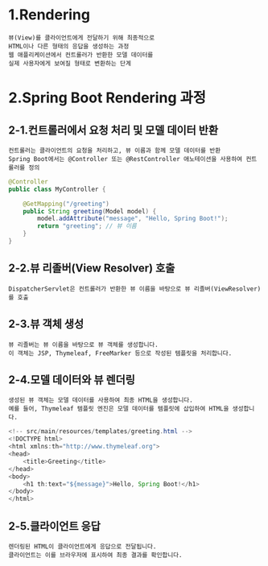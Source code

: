 # 1.Rendering
    뷰(View)를 클라이언트에게 전달하기 위해 최종적으로
    HTML이나 다른 형태의 응답을 생성하는 과정
    웹 애플리케이션에서 컨트롤러가 반환한 모델 데이터를 
    실제 사용자에게 보여질 형태로 변환하는 단계


# 2.Spring Boot Rendering 과정
## 2-1.컨트롤러에서 요청 처리 및 모델 데이터 반환
    컨트롤러는 클라이언트의 요청을 처리하고, 뷰 이름과 함께 모델 데이터를 반환
    Spring Boot에서는 @Controller 또는 @RestController 애노테이션을 사용하여 컨트롤러를 정의
```java
@Controller
public class MyController {

    @GetMapping("/greeting")
    public String greeting(Model model) {
        model.addAttribute("message", "Hello, Spring Boot!");
        return "greeting"; // 뷰 이름
    }
}
```

## 2-2.뷰 리졸버(View Resolver) 호출
    DispatcherServlet은 컨트롤러가 반환한 뷰 이름을 바탕으로 뷰 리졸버(ViewResolver)를 호출


## 2-3.뷰 객체 생성
    뷰 리졸버는 뷰 이름을 바탕으로 뷰 객체를 생성합니다. 
    이 객체는 JSP, Thymeleaf, FreeMarker 등으로 작성된 템플릿을 처리합니다.


## 2-4.모델 데이터와 뷰 렌더링
    생성된 뷰 객체는 모델 데이터를 사용하여 최종 HTML을 생성합니다.
    예를 들어, Thymeleaf 템플릿 엔진은 모델 데이터를 템플릿에 삽입하여 HTML을 생성합니다.
    
```java
<!-- src/main/resources/templates/greeting.html -->
<!DOCTYPE html>
<html xmlns:th="http://www.thymeleaf.org">
<head>
    <title>Greeting</title>
</head>
<body>
    <h1 th:text="${message}">Hello, Spring Boot!</h1>
</body>
</html>
```



## 2-5.클라이언트 응답
    렌더링된 HTML이 클라이언트에게 응답으로 전달됩니다.
    클라이언트는 이를 브라우저에 표시하여 최종 결과를 확인합니다.


